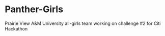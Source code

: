 # Panther-Girls
Prairie View A&amp;M University all-girls team working on challenge #2  for Citi Hackathon
